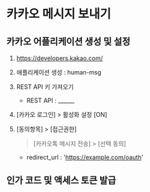 
# 카카오 메시지 보내기

## 카카오 어플리케이션 생성 및 설정
1. https://developers.kakao.com/
2. 애플리케이션 생성 : human-msg
3. REST API 키 가져오기
    - REST API : ______
4. [카카오 로그인] > 활성화 설정 [ON]

5. [동의항목] > [접근권한]
    > [카카오톡 메시지 전송] > [선택 동의]

    * redirect_url : 'https://example.com/oauth'



## 인가 코드 및 액세스 토큰 발급


## 


